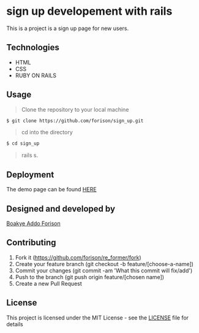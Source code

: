 # sign up developement with rails

This is a project is a sign up page for new users.


## Technologies

- HTML
- CSS
- RUBY ON RAILS

## Usage

> Clone the repository to your local machine

```sh
$ git clone https://github.com/forison/sign_up.git
```

> cd into the directory

```sh
$ cd sign_up
```

> rails s.

## Deployment

The demo page can be found [HERE](https://forison.github.io/sign_up/)

## Designed and developed by

[Boakye Addo Forison](https://github.com/Forison)

## Contributing

1. Fork it (https://github.com/forison/re_former/fork)
2. Create your feature branch (git checkout -b feature/[choose-a-name])
3. Commit your changes (git commit -am 'What this commit will fix/add')
4. Push to the branch (git push origin feature/[chosen name])
5. Create a new Pull Request

## License

This project is licensed under the MIT License - see the [LICENSE](./LICENSE.md) file for details
